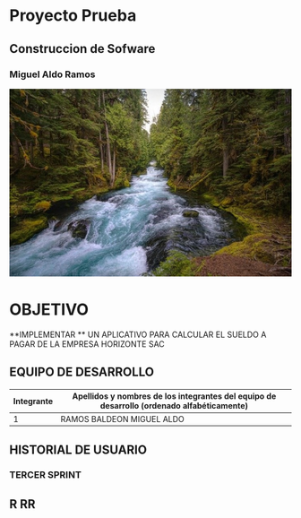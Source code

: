 # Proyecto Prueba
## Construccion de Sofware
### Miguel Aldo Ramos
![](/IMAGENES/rio_portada.jpg)

# OBJETIVO
**IMPLEMENTAR ** UN APLICATIVO PARA CALCULAR EL SUELDO A PAGAR DE LA EMPRESA HORIZONTE SAC
## EQUIPO DE DESARROLLO
Integrante | Apellidos y nombres de los integrantes del equipo de desarrollo (ordenado alfabéticamente)
---------- | ------------------------------------------------------------------------------------------
1 | RAMOS BALDEON MIGUEL ALDO	
## HISTORIAL DE USUARIO
### TERCER SPRINT
## R RR
